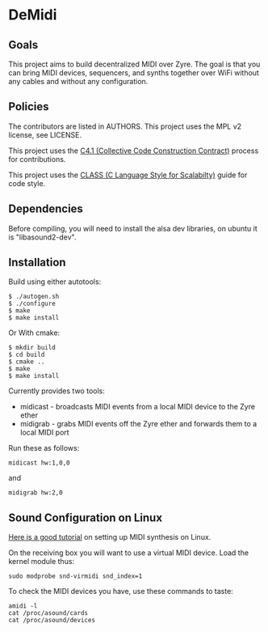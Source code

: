 # DeMidi

## Goals

This project aims to build decentralized MIDI over Zyre. The goal is that you can bring MIDI devices, sequencers, and synths together over WiFi without any cables and without any configuration.

## Policies

The contributors are listed in AUTHORS. This project uses the MPL v2 license, see LICENSE.

This project uses the [C4.1 (Collective Code Construction Contract)](http://rfc.zeromq.org/spec:22) process for contributions.

This project uses the [CLASS (C Language Style for Scalabilty)](http://rfc.zeromq.org/spec:21) guide for code style.

## Dependencies

Before compiling, you will need to install the alsa dev libraries, on ubuntu it is "libasound2-dev".

## Installation

Build using either autotools:

```
$ ./autogen.sh
$ ./configure
$ make
$ make install
```

Or With cmake:

```
$ mkdir build
$ cd build
$ cmake ..
$ make
$ make install
```

Currently provides two tools:

* midicast - broadcasts MIDI events from a local MIDI device to the Zyre ether
* midigrab - grabs MIDI events off the Zyre ether and forwards them to a local MIDI port

Run these as follows:

```
midicast hw:1,0,0
```

and

```
midigrab hw:2,0
```

## Sound Configuration on Linux

[Here is a good tutorial](http://askubuntu.com/questions/19764/how-does-one-set-up-a-midi-keyboard) on setting up MIDI synthesis on Linux.

On the receiving box you will want to use a virtual MIDI device. Load the kernel module thus:

```
sudo modprobe snd-virmidi snd_index=1
```

To check the MIDI devices you have, use these commands to taste:

```
amidi -l
cat /proc/asound/cards
cat /proc/asound/devices
```
